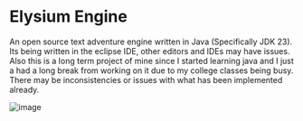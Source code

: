 # Elysium Engine
An open source text adventure engine written in Java (Specifically JDK 23).
Its being written in the eclipse IDE, other editors and IDEs may have issues.
Also this is a long term project of mine since I started learning java and I just a had a long break from working on it due to my college classes being busy. There may be inconsistencies or issues with what has been implemented already.

![image](https://github.com/user-attachments/assets/37f6d506-acf2-4ea3-89d1-499f5baf257f)
